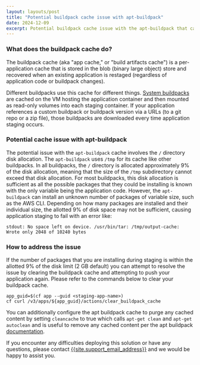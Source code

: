 ```yaml
---
layout: layouts/post
title: "Potential buildpack cache issue with apt-buildpack"
date: 2024-12-09
excerpt: Potential buildpack cache issue with the apt-buildpack that can cause application staging to fail
---
```


### What does the buildpack cache do?

The buildpack cache (aka "app cache," or "build artifacts cache") is a per-application cache that is stored in the blob (binary large object) store and recovered when an existing application is restaged (regardless of application code or buildpack changes).

Different buildpacks use this cache for different things. [System buildpacks](/docs/deployment/frameworks#supported-languages-and-frameworks) are cached on the VM hosting the application container and then mounted as read-only volumes into each staging container. If your application references a custom buildpack or buildpack version via a URLs (to a git repo or a zip file), those buildpacks are downloaded every time application staging occurs.

### Potential cache issue with apt-buildpack

The potential issue with the `apt-buildpack` cache involves the `/` directory disk allocation. The `apt-buildpack` uses `/tmp` for its cache like other buildpacks. In all buildpacks, the `/` directory is allocated approximately 9% of the disk allocation, meaning that the size of the `/tmp` subdirectory cannot exceed that disk allocation. For most buildpacks, this disk allocation is sufficient as all the possible packages that they could be installing is known with the only variable being the application code. However, the `apt-buildpack` can install an unknown number of packages of variable size, such as the AWS CLI. Depending on how many packages are installed and their individual size, the allotted 9% of disk space may not be sufficient, causing application staging to fail with an error like:

```shell
stdout: No space left on device. /usr/bin/tar: /tmp/output-cache: Wrote only 2048 of 10240 bytes
```

### How to address the issue

If the number of packages that you are installing during staging is within the allotted 9% of the disk limit (2 GB default) you can attempt to resolve the issue by clearing the buildpack cache and attempting to push your application again. Please refer to the commands below to clear your buildpack cache.

```shell
app_guid=$(cf app --guid <staging-app-name>)
cf curl /v3/apps/${app_guid}/actions/clear_buildpack_cache
```

You can additionally configure the apt buildpack cache to purge any cached content by setting `cleancache` to true which calls `apt-get clean` and `apt-get autoclean` and is useful to remove any cached content per the apt buildpack [documentation](https://github.com/cloudfoundry/apt-buildpack?tab=readme-ov-file#cloud-foundry-experimental-apt-buildpack).

If you encounter any difficulties deploying this solution or have any questions, please contact
[{{site.support_email_address}}]({{site.support_email}}) and we would be happy to assist you.
